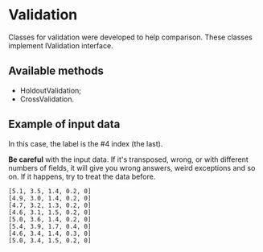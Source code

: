 # Validation
Classes for validation were developed to help comparison. These classes implement IValidation interface.

## Available methods
- HoldoutValidation;
- CrossValidation.

## Example of input data
In this case, the label is the #4 index (the last). 

**Be careful** with the input data. If it's transposed, wrong, or with different numbers of fields, it will give you wrong answers, weird exceptions and so on. If it happens, try to treat the data before.
```
[5.1, 3.5, 1.4, 0.2, 0]
[4.9, 3.0, 1.4, 0.2, 0]
[4.7, 3.2, 1.3, 0.2, 0]
[4.6, 3.1, 1.5, 0.2, 0]
[5.0, 3.6, 1.4, 0.2, 0]
[5.4, 3.9, 1.7, 0.4, 0]
[4.6, 3.4, 1.4, 0.3, 0]
[5.0, 3.4, 1.5, 0.2, 0]
```